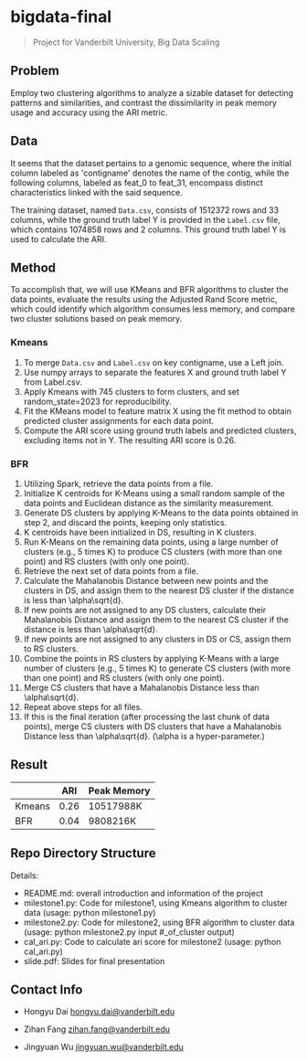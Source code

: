 # bigdata-final

> Project for Vanderbilt University, Big Data Scaling
## Problem

Employ two clustering algorithms to analyze a sizable dataset for detecting patterns and similarities, and contrast the dissimilarity in peak memory usage and accuracy using the ARI metric.

## Data

It seems that the dataset pertains to a genomic sequence, where the initial column labeled as 'contigname' denotes the name of the contig, while the following columns, labeled as feat_0 to feat_31, encompass distinct characteristics linked with the said sequence.

The training dataset, named `Data.csv`, consists of 1512372 rows and 33 columns, while the ground truth label Y is provided in the `Label.csv` file, which contains 1074858 rows and 2 columns. This ground truth label Y is used to calculate the ARI.

## Method

To accomplish that, we will use KMeans and BFR algorithms to cluster the data points, evaluate the results using the Adjusted Rand Score metric, which could identify which algorithm consumes less memory, and compare two cluster solutions based on peak memory.

### Kmeans

1. To merge `Data.csv` and `Label.csv` on key contigname, use a Left join.
2. Use numpy arrays to separate the features X and ground truth label Y from Label.csv.
3. Apply Kmeans with 745 clusters to form clusters, and set random_state=2023 for reproducibility.
4. Fit the KMeans model to feature matrix X using the fit method to obtain predicted cluster assignments for each data point.
5. Compute the ARI score using ground truth labels and predicted clusters, excluding items not in Y. The resulting ARI score is 0.26.

### BFR

1. Utilizing Spark, retrieve the data points from a file.
2. Initialize K centroids for K-Means using a small random sample of the data points and Euclidean distance as the similarity measurement.
3. Generate DS clusters by applying K-Means to the data points obtained in step 2, and discard the points, keeping only statistics.
4. K centroids have been initialized in DS, resulting in K clusters.
5. Run K-Means on the remaining data points, using a large number of clusters (e.g., 5 times K) to produce CS clusters (with more than one point) and RS clusters (with only one point).
6. Retrieve the next set of data points from a file.
7. Calculate the Mahalanobis Distance between new points and the clusters in DS, and assign them to the nearest DS cluster if the distance is less than \alpha\sqrt{d}.
8. If new points are not assigned to any DS clusters, calculate their Mahalanobis Distance and assign them to the nearest CS cluster if the distance is less than \alpha\sqrt{d}.
9. If new points are not assigned to any clusters in DS or CS, assign them to RS clusters.
10. Combine the points in RS clusters by applying K-Means with a large number of clusters (e.g., 5 times K) to generate CS clusters (with more than one point) and RS clusters (with only one point).
11. Merge CS clusters that have a Mahalanobis Distance less than \alpha\sqrt{d}.
12. Repeat above steps for all files.
13. If this is the final iteration (after processing the last chunk of data points), merge CS clusters with DS clusters that have a Mahalanobis Distance less than \alpha\sqrt{d}. (\alpha is a hyper-parameter.)

## Result


|        | ARI  | Peak Memory |
|--------|------|-------------|
| Kmeans | 0.26 | 10517988K   |
| BFR    | 0.04 | 9808216K    |


## Repo Directory Structure

Details:

- README.md: overall introduction and information of the project
- milestone1.py: Code for milestone1, using Kmeans algorithm to cluster data (usage: python milestone1.py)
- milestone2.py: Code for milestone2, using BFR algorithm to cluster data (usage: python milestone2.py input #_of_cluster output)
- cal_ari.py: Code to calculate ari score for milestone2 (usage: python cal_ari.py)
- slide.pdf: Slides for final presentation

## Contact Info

- Hongyu Dai hongyu.dai@vanderbilt.edu

- Zihan Fang zihan.fang@vanderbilt.edu

- Jingyuan Wu jingyuan.wu@vanderbilt.edu
